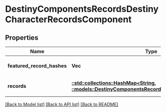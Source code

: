 # DestinyComponentsRecordsDestinyCharacterRecordsComponent

## Properties
Name | Type | Description | Notes
------------ | ------------- | ------------- | -------------
**featured_record_hashes** | **Vec<i32>** |  | [optional] [default to null]
**records** | [**::std::collections::HashMap<String, ::models::DestinyComponentsRecordsDestinyRecordComponent>**](Destiny.Components.Records.DestinyRecordComponent.md) |  | [optional] [default to null]

[[Back to Model list]](../README.md#documentation-for-models) [[Back to API list]](../README.md#documentation-for-api-endpoints) [[Back to README]](../README.md)


